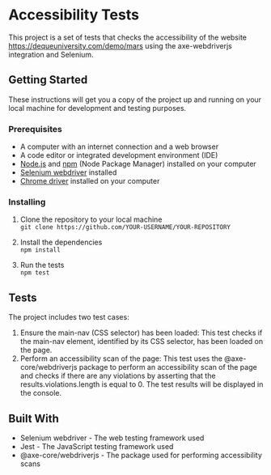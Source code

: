 # Accessibility Tests

This project is a set of tests that checks the accessibility of the website https://dequeuniversity.com/demo/mars using the axe-webdriverjs integration and Selenium.

## Getting Started

These instructions will get you a copy of the project up and running on your local machine for development and testing purposes.

### Prerequisites

- A computer with an internet connection and a web browser
- A code editor or integrated development environment (IDE)
- [Node.js](https://nodejs.org/) and [npm](https://www.npmjs.com/) (Node Package Manager) installed on your computer
- [Selenium webdriver](https://www.npmjs.com/package/selenium-webdriver) installed
- [Chrome driver](https://sites.google.com/chromium.org/driver/) installed on your computer

### Installing

1. Clone the repository to your local machine  
```git clone https://github.com/YOUR-USERNAME/YOUR-REPOSITORY```

2. Install the dependencies  
```npm install```

3. Run the tests  
```npm test```

## Tests
The project includes two test cases:

1. Ensure the main-nav (CSS selector) has been loaded: This test checks if the main-nav element, identified by its CSS selector, has been loaded on the page.
2. Perform an accessibility scan of the page: This test uses the @axe-core/webdriverjs package to perform an accessibility scan of the page and checks if there are any violations by asserting that the results.violations.length is equal to 0.
The test results will be displayed in the console.

## Built With
- Selenium webdriver - The web testing framework used
- Jest - The JavaScript testing framework used
- @axe-core/webdriverjs - The package used for performing accessibility scans

